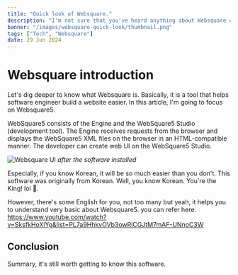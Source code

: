 ```yaml
---
title: "Quick look of Websquare."
description: "I'm not sure that you've heard anything about Websquare or not. It's interesting to read something new..."
banner: "/images/websquare-quick-look/thumbnail.png"
tags: ["Tech", "Websquare"]
date: 29 Jun 2024
---
```


# Websquare introduction
Let's dig deeper to know what Websquare is. Basically, it is a tool that helps software engineer build a website easier. In this article, I'm going to focus on Websquare5.

WebSquare5 consists of the Engine and the WebSquare5 Studio (development tool). The Engine receives requests from the browser and displays the WebSquare5 XML files on the browser in an HTML-compatible manner. The developer can create web UI on the WebSquare5 Studio.

![Websquare UI](/images/websquare-quick-look/interface.jpg)
*after the software installed*

Especially, if you know Korean, it will be so much easier than you don't. This software was originally from Korean.
Well, you know Korean. You're the King! lol 🤣.

However, there's some English for you, not too many but yeah, it helps you to understand very basic about Websquare5.
you can refer here. https://www.youtube.com/watch?v=SksfkHoXlYg&list=PL7a9HhkvOVb3owRlCGJtM7mAF-UNnoC3W

## Conclusion
Summary, it's still worth getting to know this software.